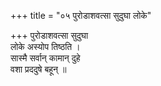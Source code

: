 +++
title = "०५ पुरोडाशवत्सा सुदुघा लोके"

+++
पुरोडाशवत्सा सुदुघा  
लोके अस्योप तिष्ठति ।  
सास्मै सर्वान् कामान् दुहे  
वशा प्रददुषे बहून् ॥